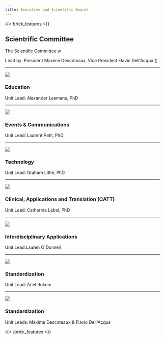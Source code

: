 ```yaml
---
title: Executive and Scientific Boards
---
```

{{< brick_features >}}
## Scientrific Committee

The Scientific Committee w

Lead by: President Maxime Descoteaux, Vice President Flavio Dell'Acqua ()

---

![](/img/icons/material-symbols/200/rounded/auto_awesome_mosaic.svg)
### Education

Unit Lead: Alexander Leemans, PhD

---

![](/img/icons/material-symbols/200/rounded/performance_max.svg)
### Events & Communications

Unit Lead: Laurent Petit, PhD

---

![](/img/icons/material-symbols/200/rounded/design_services.svg)
### Technology

Unit Lead: Graham Little, PhD

---

![](/img/icons/material-symbols/200/rounded/devices.svg)
### Clinical, Applications and Translation (CATT)

Unit Lead: Catherine Lebel, PhD

---

![](/img/icons/material-symbols/200/rounded/timer.svg)
### Interdisciplinary Applications

Unit Lead:Lauren O'Donnell

---

![](/img/icons/material-symbols/200/rounded/auto_fix.svg)
### Standardization

Unit Lead: Ariel Rokem

---

![](/img/icons/material-symbols/200/rounded/auto_fix.svg)
### Standardization

Unit Leads: Maxime Descoteaux & Flavio Dell'Acqua


{{< /brick_features >}}